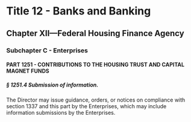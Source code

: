 
# Title 12 - Banks and Banking
## Chapter XII—Federal Housing Finance Agency
### Subchapter C - Enterprises
#### PART 1251 - CONTRIBUTIONS TO THE HOUSING TRUST AND CAPITAL MAGNET FUNDS
##### § 1251.4 Submission of information.

The Director may issue guidance, orders, or notices on compliance with section 1337 and this part by the Enterprises, which may include information submissions by the Enterprises.
